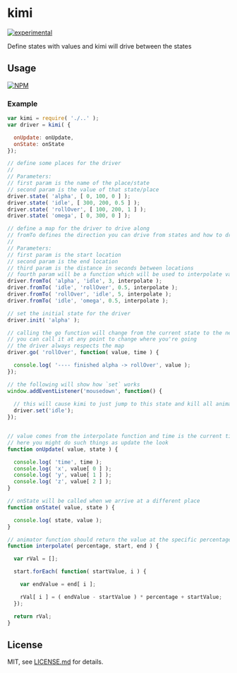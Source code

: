 # kimi

[![experimental](http://badges.github.io/stability-badges/dist/experimental.svg)](http://github.com/badges/stability-badges)

Define states with values and kimi will drive between the states

## Usage

[![NPM](https://nodei.co/npm/kimi.png)](https://www.npmjs.com/package/kimi)

### Example

```javascript
var kimi = require( './..' );
var driver = kimi( {

  onUpdate: onUpdate,
  onState: onState
});

// define some places for the driver
// 
// Parameters:
// first param is the name of the place/state
// second param is the value of that state/place
driver.state( 'alpha', [ 0, 100, 0 ] );
driver.state( 'idle', [ 300, 200, 0.5 ] );
driver.state( 'rollOver', [ 100, 200, 1 ] );
driver.state( 'omega', [ 0, 300, 0 ] );

// define a map for the driver to drive along
// fromTo defines the direction you can drive from states and how to drive
// 
// Parameters:
// first param is the start location
// second param is the end location
// third param is the distance in seconds between locations
// fourth param will be a function which will be used to interpolate values
driver.fromTo( 'alpha', 'idle', 3, interpolate );
driver.fromTo( 'idle', 'rollOver', 0.5, interpolate );
driver.fromTo( 'rollOver', 'idle', 5, interpolate );
driver.fromTo( 'idle', 'omega', 0.5, interpolate );

// set the initial state for the driver
driver.init( 'alpha' );

// calling the go function will change from the current state to the next
// you can call it at any point to change where you're going
// the driver always respects the map
driver.go( 'rollOver', function( value, time ) {

  console.log( '---- finished alpha -> rollOver', value );
});

// the following will show how `set` works
window.addEventListener('mousedown', function() {
  
  // this will cause kimi to just jump to this state and kill all animations
  driver.set('idle');
});


// value comes from the interpolate function and time is the current time (in seconds)
// here you might do such things as update the look
function onUpdate( value, state ) {

  console.log( 'time', time );
  console.log( 'x', value[ 0 ] );
  console.log( 'y', value[ 1 ] );
  console.log( 'z', value[ 2 ] );
}

// onState will be called when we arrive at a different place
function onState( value, state ) {

  console.log( state, value );
}

// animator function should return the value at the specific percentage
function interpolate( percentage, start, end ) {

  var rVal = [];

  start.forEach( function( startValue, i ) {

    var endValue = end[ i ];

    rVal[ i ] = ( endValue - startValue ) * percentage + startValue;
  });

  return rVal;
}
```

## License

MIT, see [LICENSE.md](http://github.com/mikkoh/kimi/blob/master/LICENSE.md) for details.
